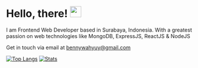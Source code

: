 # Hello, there! <img src="https://raw.githubusercontent.com/MartinHeinz/MartinHeinz/master/wave.gif" width="30px">

I am Frontend Web Developer based in Surabaya, Indonesia. With a greatest passion on web technologies like MongoDB, ExpressJS, ReactJS & NodeJS

Get in touch via email at bennywahyuy@gmail.com

[![Top Langs](https://github-readme-stats.vercel.app/api/top-langs/?username=bennyuwono&layout=compact&hide=blade,css,less,html&theme=tokyonight)](https://github.com/bennyuwono/bennyuwono)
[![Stats](https://github-readme-stats.vercel.app/api?username=bennyuwono&theme=tokyonight&show_icons=true&line_height=27)](https://github.com/bennyuwono/bennyuwono)
